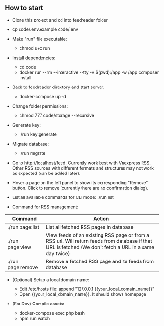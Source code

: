 ## How to start
* Clone this project and cd into feedreader folder
* cp code/.env.example code/.env

* Make "run" file executable:
    - chmod u+x run

* Install dependencies:
    - cd code
    - docker run --rm --interactive --tty -v $(pwd):/app -w /app composer install

* Back to feedreader directory and start server:
    - docker-compose up -d

* Change folder permissions:
    - chmod 777 code/storage --recursive
    
* Generate key:
    - ./run key:generate
    
* Migrate database:
    - ./run migrate
    
* Go to http://localhost/feed. Currently work best with Vnexpress RSS. Other RSS sources with different formats and structures may not work as expected (can be added later). 

* Hover a page on the left panel to show its corresponding "Remove" button. Click to remove (currently there are no confirmation dialog).

* List all available commands for CLI mode: ./run list

* Command for RSS management:

| Command           | Action                                                                                                                                                  |
|-------------------|---------------------------------------------------------------------------------------------------------------------------------------------------------|
| ./run page:list   | List all fetched RSS pages in database                                                                                                                  |
| ./run page:view   | View feeds of an existing RSS page or from a RSS url. Will return feeds from database if that URL is fetched (We don't fetch a URL in a same day twice) |
| ./run page:remove | Remove a fetched RSS page and its feeds from database                                                                                                   |

* (Optional) Setup a local domain name:
    - Edit /etc/hosts file: append "127.0.0.1 {{your_local_domain_name}}"
    - Open  {{your_local_domain_name}}. It should shows homepage

* (For Dev) Compile assets:
    - docker-compose exec php bash
    - npm run watch
    
